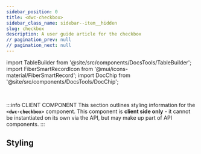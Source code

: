 ```yaml
---
sidebar_position: 0
title: <dwc-checkbox>
sidebar_class_name: sidebar--item__hidden
slug: checkbox
description: A user guide article for the checkbox
// pagination_prev: null
// pagination_next: null
---
```


import TableBuilder from '@site/src/components/DocsTools/TableBuilder';
import FiberSmartRecordIcon from '@mui/icons-material/FiberSmartRecord';
import DocChip from '@site/src/components/DocsTools/DocChip';

<DocChip chip='shadow' />

<br />

:::info CLIENT COMPONENT
This section outlines styling information for the **`<dwc-checkbox>`** component. This component is **client side only** - it cannot be instantiated on its own via the API, but may make up part of API components.
:::

## Styling

<TableBuilder name="dwc-checkbox" noFilter />

